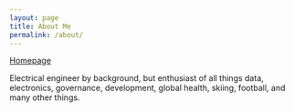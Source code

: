 ```yaml
---
layout: page
title: About Me
permalink: /about/
---
```


[Homepage](https://jeffufpost.github.io)

Electrical engineer by background, but enthusiast of all things data, electronics, governance, development, global health, skiing, football, and many other things.



